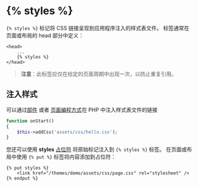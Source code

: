# {% styles %}

`{% styles %}` 标记将 CSS 链接呈现到应用程序注入的样式表文件。 标签通常在页面或布局的 head 部分中定义：

```twig
<head>
    ...
    {% styles %}
</head>
```

> **注意**：此标签应仅在给定的页面周期中出现一次，以防止重复引用。

## 注入样式

可以通过[部件](../plugin/components.md#oc-injecting-page-assets-with-components) 或者 [页面编程方式](../cms/pages.md#oc-injecting-page-assets-programmatically)在 PHP 中注入样式表文件的链接

```php
function onStart()
{
    $this->addCss('assets/css/hello.css');
}
```

您还可以使用 **styles** [占位符](../cms/layouts.md#oc-placeholders) 将原始标记注入到 `{% styles %}` 标签。 在页面或布局中使用 `{% put %}` 标签将内容添加到占位符：

```twig
{% put styles %}
    <link href="/themes/demo/assets/css/page.css" rel="stylesheet" />
{% endput %}
```
